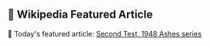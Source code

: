 ## 🌟 Wikipedia Featured Article

<!--WIKI:START-->
📖 Today's featured article: [Second Test, 1948 Ashes series](https://en.wikipedia.org/wiki/Second_Test,_1948_Ashes_series)
<!--WIKI:END-->
